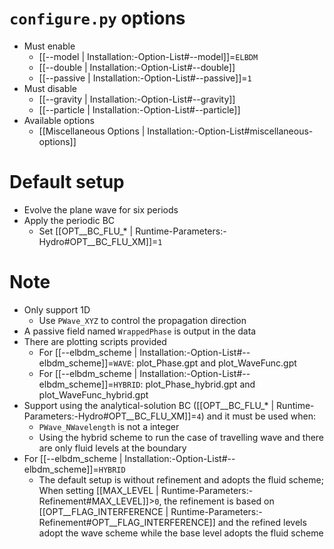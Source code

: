 # `configure.py` options
- Must enable
  - [[--model | Installation:-Option-List#--model]]=`ELBDM`
  - [[--double | Installation:-Option-List#--double]]
  - [[--passive | Installation:-Option-List#--passive]]=`1`
- Must disable
  - [[--gravity | Installation:-Option-List#--gravity]]
  - [[--particle | Installation:-Option-List#--particle]]
- Available options
  - [[Miscellaneous Options | Installation:-Option-List#miscellaneous-options]]


# Default setup
- Evolve the plane wave for six periods
- Apply the periodic BC
  - Set [[OPT__BC_FLU_* | Runtime-Parameters:-Hydro#OPT__BC_FLU_XM]]=`1`


# Note
- Only support 1D
  - Use `PWave_XYZ` to control the propagation direction
- A passive field named `WrappedPhase` is output in the data
- There are plotting scripts provided
  - For [[--elbdm_scheme | Installation:-Option-List#--elbdm_scheme]]=`WAVE`: plot_Phase.gpt and plot_WaveFunc.gpt
  - For [[--elbdm_scheme | Installation:-Option-List#--elbdm_scheme]]=`HYBRID`: plot_Phase_hybrid.gpt and plot_WaveFunc_hybrid.gpt
- Support using the analytical-solution BC ([[OPT__BC_FLU_* | Runtime-Parameters:-Hydro#OPT__BC_FLU_XM]]=`4`) and it must be used when:
  - `PWave_NWavelength` is not a integer
  - Using the hybrid scheme to run the case of travelling wave and there are only fluid levels at the boundary
- For [[--elbdm_scheme | Installation:-Option-List#--elbdm_scheme]]=`HYBRID`
  - The default setup is without refinement and adopts the fluid scheme;
    When setting [[MAX_LEVEL | Runtime-Parameters:-Refinement#MAX_LEVEL]]>`0`,
    the refinement is based on [[OPT__FLAG_INTERFERENCE | Runtime-Parameters:-Refinement#OPT__FLAG_INTERFERENCE]]
    and the refined levels adopt the wave scheme while the base level adopts the fluid scheme

